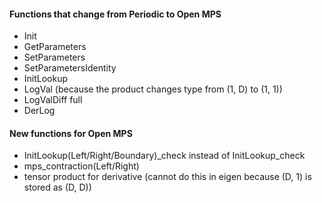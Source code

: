 #### Functions that change from Periodic to Open MPS
- Init
- GetParameters
- SetParameters
- SetParametersIdentity
- InitLookup
- LogVal (because the product changes type from (1, D) to (1, 1))
- LogValDiff full
- DerLog

#### New functions for Open MPS
- InitLookup(Left/Right/Boundary)_check instead of InitLookup_check
- mps_contraction(Left/Right)
- tensor product for derivative (cannot do this in eigen because (D, 1) is stored as (D, D))
